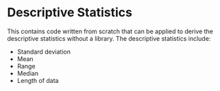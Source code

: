 # Descriptive Statistics
This contains code written from scratch that can be applied to derive the descriptive statistics without a library.
The descriptive statistics include:
- Standard deviation
- Mean
- Range
- Median
- Length of data
